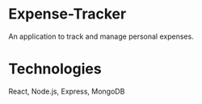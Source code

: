 # Expense-Tracker
An application to track and manage personal expenses.

# Technologies
React, Node.js, Express, MongoDB
